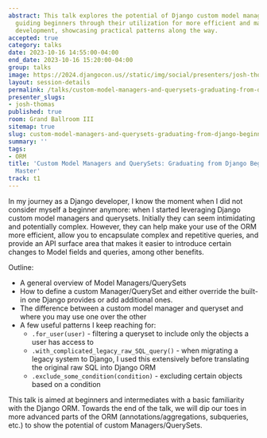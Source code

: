 ```yaml
---
abstract: This talk explores the potential of Django custom model managers and querysets,
  guiding beginners through their utilization for more efficient and maintainable
  development, showcasing practical patterns along the way.
accepted: true
category: talks
date: 2023-10-16 14:55:00-04:00
end_date: 2023-10-16 15:20:00-04:00
group: talks
image: https://2024.djangocon.us//static/img/social/presenters/josh-thomas.png
layout: session-details
permalink: /talks/custom-model-managers-and-querysets-graduating-from-django-beginner-to-orm-master/
presenter_slugs:
- josh-thomas
published: true
room: Grand Ballroom III
sitemap: true
slug: custom-model-managers-and-querysets-graduating-from-django-beginner-to-orm-master
summary: ''
tags:
- ORM
title: 'Custom Model Managers and QuerySets: Graduating from Django Beginner to ORM
  Master'
track: t1
---
```


In my journey as a Django developer, I know the moment when I did not consider myself a beginner anymore: when I started leveraging Django custom model managers and querysets. Initially they can seem intimidating and potentially complex. However, they can help make your use of the ORM more efficient, allow you to encapsulate complex and repetitive queries, and provide an API surface area that makes it easier to introduce certain changes to Model fields and queries, among other benefits.

Outline:
- A general overview of Model Managers/QuerySets
- How to define a custom Manager/QuerySet and either override the built-in one Django provides or add additional ones.
- The difference between a custom model manager and queryset and where you may use one over the other
- A few useful patterns I keep reaching for:
	- `.for_user(user)` - filtering a queryset to include only the objects a user has access to
	- `.with_complicated_legacy_raw_SQL_query()` - when migrating a legacy system to Django, I used this extensively before translating the original raw SQL into Django ORM
	- `.exclude_some_condition(condition)` - excluding certain objects based on a condition

This talk is aimed at beginners and intermediates with a basic familiarity with the Django ORM. Towards the end of the talk, we will dip our toes in more advanced parts of the ORM (annotations/aggregations, subqueries, etc.) to show the potential of custom Managers/QuerySets.
